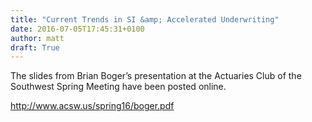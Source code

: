 ```yaml
---
title: "Current Trends in SI &amp; Accelerated Underwriting"
date: 2016-07-05T17:45:31+0100
author: matt
draft: True
---
```

The slides from Brian Boger’s presentation at the Actuaries Club of the Southwest Spring Meeting have been posted online.

http://www.acsw.us/spring16/boger.pdf
